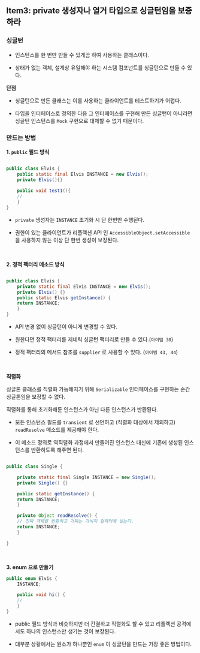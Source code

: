 


## Item3: private 생성자나 열거 타입으로 싱글턴임을 보증하라


### 싱글턴

- 인스턴스를 한 번만 만들 수 있게끔 하여 사용하는 클래스이다.

- 상태가 없는 객체, 설계상 유일해야 하는 시스템 컴포넌트를 싱글턴으로 만들 수 있다.


**단점**

- 싱글턴으로 만든 클래스는 이를 사용하는 클라이언트를 테스트하기가 어렵다.

- 타입을 인터페이스로 정의한 다음 그 인터페이스를 구현해 만든 싱글턴이 아니라면 싱글턴 인스턴스를 `Mock` 구현으로 대체할 수 없기 때문이다.


### 만드는 방법

**1. `public` 필드 방식**

```java

public class Elvis {
    public static final Elvis INSTANCE = new Elvis();
    private Elvis(){}
    
    public void test1(){
	//
    }
}

```

- `private` 생성자는 `INSTANCE` 초기화 시 단 한번만 수행된다.

- 권한이 있는 클라이언트가 리플랙션 API 인 `AccessibleObject.setAccessible` 을 사용하지 않는 이상 단 한번 생성이 보장된다.

<br>

**2. 정적 팩터리 메소드 방식**

```java

public class Elvis {
    private static final Elvis INSTANCE = new Elvis();
    private Elvis() {}
    public static Elvis getInstance() {
	return INSTANCE;
    }
}
```


- API 변경 없이 싱글턴이 아니게 변경할 수 있다.

- 원한다면 정적 팩터리를 제네릭 싱글턴 팩터리로 만들 수 있다.(`아이템 30`)

- 정적 팩터리의 메서드 참조를 `supplier` 로 사용할 수 있다. (`아이템 43, 44`)

<br>

**직렬화**

싱글톤 클래스를 직렬화 가능해지기 위해 `Serializable` 인터페이스를 구현하는 순간 싱글톤임을 보장할 수 없다.

직렬화를 통해 초기화해둔 인스턴스가 아닌 다른 인스턴스가 반환된다.

- 모든 인스턴스 필드를 `transient` 로 선언하고 (직렬화 대상에서 제외하고) `readResolve` 메소드를 제공해야 한다.

- 이 메소드 정의로 역직렬화 과정에서 만들어진 인스턴스 대신에 기존에 생성된 인스턴스를 반환하도록 해주면 된다.

```java

public class Single {

    private static final Single INSTANCE = new Single();
    private Single() {}

    public static getInstance() {
	return INSTANCE;
    }

    private Object readResolve() {
	// 진짜 객체를 반환하고 가짜는 가비지 컬렉터에 넣는다.
	return INSTANCE;
    }

}


```

<br>


**3. enum 으로 만들기**

```java
public enum Elvis {
    INSTANCE;

    public void hi() {
	//
    }
}
```

- public 필드 방식과 비슷하지만 더 간결하고 직렬화도 할 수 있고 리플렉션 공격에서도 하나의 인스턴스만 생기는 것이 보장된다.

- 대부분 상황에서는 원소가 하나뿐인 `enum` 이 싱글턴을 만드는 가장 좋은 방법이다.

